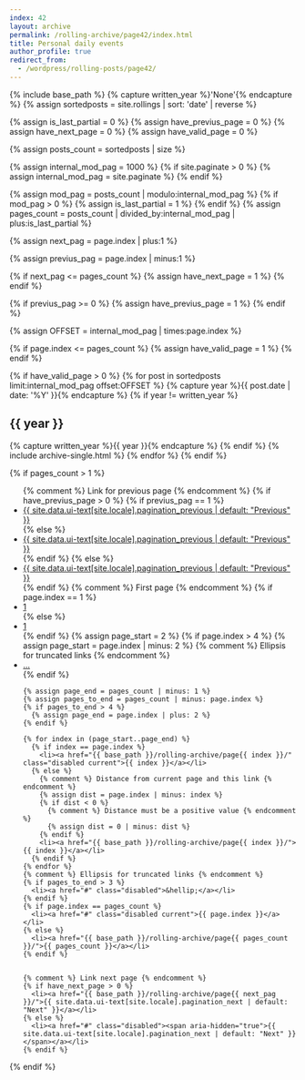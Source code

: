 ```yaml
---
index: 42
layout: archive
permalink: /rolling-archive/page42/index.html
title: Personal daily events
author_profile: true
redirect_from:
  - /wordpress/rolling-posts/page42/
---
```


{% include base_path %}
{% capture written_year %}'None'{% endcapture %}
{% assign sortedposts = site.rollings | sort: 'date' | reverse %}

{% assign is_last_partial = 0 %}
{% assign have_previus_page = 0 %}
{% assign have_next_page = 0 %}
{% assign have_valid_page = 0 %}


{% assign posts_count = sortedposts | size %}


{% assign internal_mod_pag = 1000 %}
{% if site.paginate > 0 %}
      {% assign internal_mod_pag = site.paginate %}
{% endif %}


{% assign mod_pag = posts_count | modulo:internal_mod_pag %}
{% if mod_pag > 0 %}
      {% assign is_last_partial = 1 %}
{% endif %}
{% assign pages_count = posts_count | divided_by:internal_mod_pag | plus:is_last_partial %}


{% assign next_pag = page.index | plus:1 %}


{% assign previus_pag = page.index | minus:1 %}

{% if next_pag <= pages_count %}
      {% assign have_next_page = 1 %}
{% endif %}

{% if previus_pag >= 0 %}
      {% assign have_previus_page = 1 %}
{% endif %}



{% assign OFFSET = internal_mod_pag | times:page.index %}

{% if page.index <= pages_count %}
      {% assign have_valid_page = 1 %}
{% endif %}



{% if have_valid_page > 0 %}
      {% for post in sortedposts limit:internal_mod_pag offset:OFFSET %}
        {% capture year %}{{ post.date | date: '%Y' }}{% endcapture %}
        {% if year != written_year %}
          <h2 id="{{ year | slugify }}" class="archive__subtitle">{{ year }}</h2>
          {% capture written_year %}{{ year }}{% endcapture %}
        {% endif %}
        {% include archive-single.html %}
      {% endfor %}
{% endif %}



{% if pages_count > 1 %}
<nav class="pagination">
  <ul>
    {% comment %} Link for previous page {% endcomment %}
    {% if have_previus_page > 0 %}
      {% if previus_pag == 1 %}
        <li><a href="{{ base_path }}/rolling-archive/">{{ site.data.ui-text[site.locale].pagination_previous | default: "Previous" }}</a></li>
      {% else %}
        <li><a href="{{ base_path }}/rolling-archive/page{{ previus_pag }}/">{{ site.data.ui-text[site.locale].pagination_previous | default: "Previous" }}</a></li>
      {% endif %}
    {% else %}
      <li><a href="#" class="disabled"><span aria-hidden="true">{{ site.data.ui-text[site.locale].pagination_previous | default: "Previous" }}</span></a></li>
    {% endif %}
    {% comment %} First page {% endcomment %}
    {% if page.index == 1 %}
      <li><a href="#" class="disabled current">1</a></li>
    {% else %}
      <li><a href="{{ base_path }}/rolling-archive/">1</a></li>
    {% endif %}
    {% assign page_start = 2 %}
    {% if page.index > 4 %}
      {% assign page_start = page.index | minus: 2 %}
      {% comment %} Ellipsis for truncated links {% endcomment %}
      <li><a href="#" class="disabled">&hellip;</a></li>
    {% endif %}

    {% assign page_end = pages_count | minus: 1 %}
    {% assign pages_to_end = pages_count | minus: page.index %}
    {% if pages_to_end > 4 %}
      {% assign page_end = page.index | plus: 2 %}
    {% endif %}

    {% for index in (page_start..page_end) %}
      {% if index == page.index %}
        <li><a href="{{ base_path }}/rolling-archive/page{{ index }}/" class="disabled current">{{ index }}</a></li>
      {% else %}
        {% comment %} Distance from current page and this link {% endcomment %}
        {% assign dist = page.index | minus: index %}
        {% if dist < 0 %}
          {% comment %} Distance must be a positive value {% endcomment %}
          {% assign dist = 0 | minus: dist %}
        {% endif %}
        <li><a href="{{ base_path }}/rolling-archive/page{{ index }}/">{{ index }}</a></li>
      {% endif %}
    {% endfor %}
    {% comment %} Ellipsis for truncated links {% endcomment %}
    {% if pages_to_end > 3 %}
      <li><a href="#" class="disabled">&hellip;</a></li>
    {% endif %}
    {% if page.index == pages_count %}
      <li><a href="#" class="disabled current">{{ page.index }}</a></li>
    {% else %}
      <li><a href="{{ base_path }}/rolling-archive/page{{ pages_count }}/">{{ pages_count }}</a></li>
    {% endif %}


    {% comment %} Link next page {% endcomment %}
    {% if have_next_page > 0 %}
      <li><a href="{{ base_path }}/rolling-archive/page{{ next_pag }}/">{{ site.data.ui-text[site.locale].pagination_next | default: "Next" }}</a></li>
    {% else %}
      <li><a href="#" class="disabled"><span aria-hidden="true">{{ site.data.ui-text[site.locale].pagination_next | default: "Next" }}</span></a></li>
    {% endif %}
  </ul>
</nav>
{% endif %}
